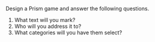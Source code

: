 Design a Prism game and answer the following questions. 

1. What text will you mark?
2. Who will you address it to? 
3. What categories will you have them select? 
